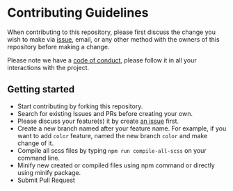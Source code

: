 # Contributing Guidelines
When contributing to this repository, please first discuss the change you wish to make via [issue](https://github.com/kimlimjustin/fire-ui/issues), email, or any other method with the owners of this repository before making a change.

Please note we have a [code of conduct](https://github.com/kimlimjustin/fire-ui/blob/master/CODE_OF_CONDUCT.md), please follow it in all your interactions with the project.

## Getting started
- Start contributing by forking this repository.
- Search for existing Issues and PRs before creating your own.
- Please discuss your feature(s) it by create [an issue](https://github.com/kimlimjustin/fire-ui/issues) first.
- Create a new branch named after your feature name. For example, if you want to add `color` feature, named the new branch `color` and make change of it.
- Compile all scss files by typing `npm run compile-all-scss` on your command line.
- Minify new created or compiled files using npm command or directly using minify package.
- Submit Pull Request
